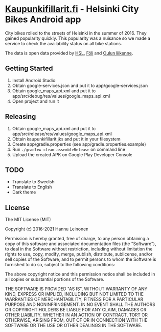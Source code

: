 [Kaupunkifillarit.fi](https://kaupunkifillarit.fi) - Helsinki City Bikes Android app
====================================================================================

City bikes rolled to the streets of Helsinki in the summer of 2016. They gained popularity quickly. This popularity was a nuisance so we made a service to check the availability status on all bike stations.

The data is open data provided by [HSL](https://www.hsl.fi/hsl/avoin-data), [Föli](https://www.foli.fi/fi/avoin-data) and [Oulun liikenne](https://wp.oulunliikenne.fi/avoin-data/).

Getting Started
---------------

1. Install Android Studio
1. Obtain google-services.json and put it to app/google-services.json
1. Obtain google_maps_api.xml and put it to app/src/debug/res/values/google_maps_api.xml 
1. Open project and run it

Releasing
---------

1. Obtain google_maps_api.xml and put it to app/src/release/res/values/google_maps_api.xml
1. Obtain kaupunkifillarit.jks and put it in your filesystem
1. Create app/gradle.properties (see app/gradle.properties.example)
1. Run `./gradlew clean assembleRelease` on command line
1. Upload the created APK on Google Play Developer Console

TODO
----

* Translate to Swedish
* Translate to English
* Dark theme

License
-------

The MIT License (MIT)

Copyright (c) 2016-2021 Hannu Leinonen

Permission is hereby granted, free of charge, to any person obtaining a copy of this software and associated documentation files (the "Software"), to deal in the Software without restriction, including without limitation the rights to use, copy, modify, merge, publish, distribute, sublicense, and/or sell copies of the Software, and to permit persons to whom the Software is furnished to do so, subject to the following conditions:

The above copyright notice and this permission notice shall be included in all copies or substantial portions of the Software.

THE SOFTWARE IS PROVIDED "AS IS", WITHOUT WARRANTY OF ANY KIND, EXPRESS OR IMPLIED, INCLUDING BUT NOT LIMITED TO THE WARRANTIES OF MERCHANTABILITY, FITNESS FOR A PARTICULAR PURPOSE AND NONINFRINGEMENT. IN NO EVENT SHALL THE AUTHORS OR COPYRIGHT HOLDERS BE LIABLE FOR ANY CLAIM, DAMAGES OR OTHER LIABILITY, WHETHER IN AN ACTION OF CONTRACT, TORT OR OTHERWISE, ARISING FROM, OUT OF OR IN CONNECTION WITH THE SOFTWARE OR THE USE OR OTHER DEALINGS IN THE SOFTWARE.
